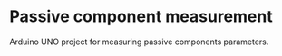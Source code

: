 # Passive component measurement

Arduino UNO project for measuring passive components parameters.  
